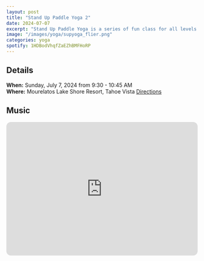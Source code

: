 ```yaml
---
layout: post
title: "Stand Up Paddle Yoga 2"
date: 2024-07-07 
excerpt: "Stand Up Paddle Yoga is a series of fun class for all levels with flowing poses and breathwork to build stability, flexibility, and mindfulness. This class will follow an arc of opening awareness, warm-up stretch, balancing poses, inversions, grounding poses, and a closing. Bring a towel for a cold plunge following class. The theme of this class is the the Sacral Chakra. The sequence includes many hip-opening postures such as modified Warrior II and Star poses."
image: "/images/yoga/supyoga_flier.png"
categories: yoga
spotify: 1HDBodVhqfZaEZhBMFHoRP
---
```


## Details

**When:** Sunday, July 7, 2024 from 9:30 - 10:45 AM   
**Where:** Mourelatos Lake Shore Resort, Tahoe Vista [Directions](https://www.google.com/maps/dir//6834+N+Lake+Blvd,+Tahoe+Vista,+CA+96148/@39.239939,-120.1344659,12z/data=!4m8!4m7!1m0!1m5!1m1!1s0x809964b0ff6493a3:0x7579cace84dcb8f8!2m2!1d-120.052065!2d39.239968?entry=ttu)   


## Music

<iframe style="border-radius:12px" src="https://open.spotify.com/embed/playlist/2GDbfkxQRPSnzD8zZCygJE?utm_source=generator" width="100%" height="352" frameBorder="0" allowfullscreen="" allow="autoplay; clipboard-write; encrypted-media; fullscreen; picture-in-picture" loading="lazy"></iframe>  